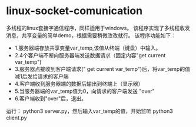 # linux-socket-comunication
多线程的linux套接字通信程序，同样适用于windows。
该程序实现了多线程收发消息，共享变量的简单demo，根据需要稍微改改就行。
该程序功能如下：
+ 1.服务器端存放共享变量var_temp,该值从终端（键盘）中输入。
+ 2.4个客户端不断向服务器端发送数据请求（固定内容"get current var_temp")
+ 3.服务器点接收到客户端请求(" get current var_temp")后，将var_temp的值减1后发给请求的客户端
+ 4.客户端收到服务器端的数据后输出到终端上（显示器）
+ 5.当服务器端的var_temp值为0，向请求的客户端发送 "over"
+ 6.客户端收到"over"后，退出。

运行：
python3 server.py，然后输入var_temp的值，开始监听
python3 client.py
